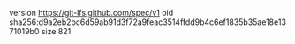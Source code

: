 version https://git-lfs.github.com/spec/v1
oid sha256:d9a2eb2bc6d59ab91d3f72a9feac3514ffdd9b4c6ef1835b35ae18e1371019b0
size 821
